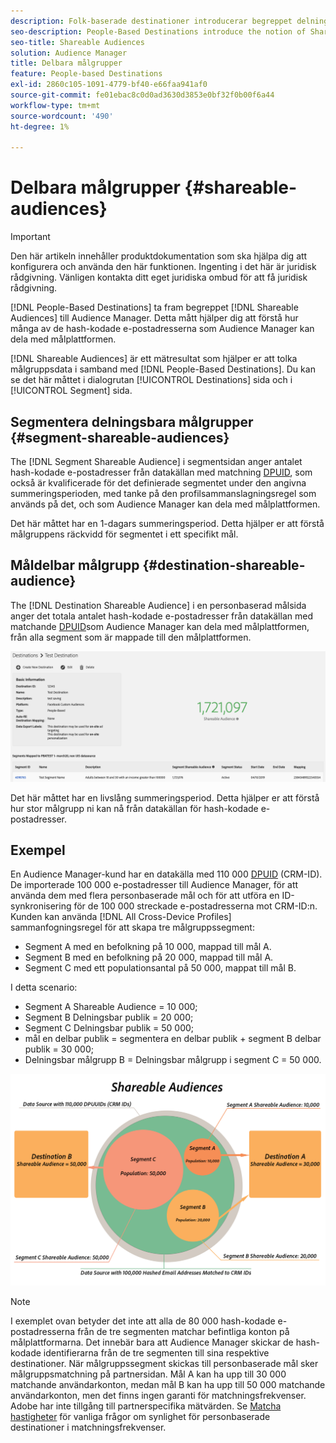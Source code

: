 ```yaml
---
description: Folk-baserade destinationer introducerar begreppet delningsbara målgrupper för Audience Manager. Detta mått hjälper dig att förstå hur många av de hash-kodade e-postadresserna som Audience Manager kan dela med målplattformen.
seo-description: People-Based Destinations introduce the notion of Shareable Audiences to Audience Manager. This metric helps you understand how many of the hashed email addresses Audience Manager can share with the destination platform.
seo-title: Shareable Audiences
solution: Audience Manager
title: Delbara målgrupper
feature: People-based Destinations
exl-id: 2860c105-1091-4779-bf40-e66faa941af0
source-git-commit: fe01ebac8c0d0ad3630d3853e0bf32f0b00f6a44
workflow-type: tm+mt
source-wordcount: '490'
ht-degree: 1%

---
```


# Delbara målgrupper {#shareable-audiences}

>[!IMPORTANT]
>Den här artikeln innehåller produktdokumentation som ska hjälpa dig att konfigurera och använda den här funktionen. Ingenting i det här är juridisk rådgivning. Vänligen kontakta ditt eget juridiska ombud för att få juridisk rådgivning.

[!DNL People-Based Destinations] ta fram begreppet [!DNL Shareable Audiences] till Audience Manager. Detta mått hjälper dig att förstå hur många av de hash-kodade e-postadresserna som Audience Manager kan dela med målplattformen.

[!DNL Shareable Audiences] är ett mätresultat som hjälper er att tolka målgruppsdata i samband med [!DNL People-Based Destinations]. Du kan se det här måttet i dialogrutan [!UICONTROL Destinations] sida och i [!UICONTROL Segment] sida.

## Segmentera delningsbara målgrupper {#segment-shareable-audiences}

The [!DNL Segment Shareable Audience] i segmentsidan anger antalet hash-kodade e-postadresser från datakällan med matchning [DPUID](../../reference/ids-in-aam.md), som också är kvalificerade för det definierade segmentet under den angivna summeringsperioden, med tanke på den profilsammanslagningsregel som används på det, och som Audience Manager kan dela med målplattformen.

Det här måttet har en 1-dagars summeringsperiod. Detta hjälper er att förstå målgruppens räckvidd för segmentet i ett specifikt mål.

## Måldelbar målgrupp {#destination-shareable-audience}

The [!DNL Destination Shareable Audience] i en personbaserad målsida anger det totala antalet hash-kodade e-postadresser från datakällan med matchande [DPUID](../../reference/ids-in-aam.md)som Audience Manager kan dela med målplattformen, från alla segment som är mappade till den målplattformen.

![delningsbara målgrupper](assets/dest-shareable-audiences.png)

Det här måttet har en livslång summeringsperiod. Detta hjälper er att förstå hur stor målgrupp ni kan nå från datakällan för hash-kodade e-postadresser.

## Exempel

En Audience Manager-kund har en datakälla med 110 000 [DPUID](../../reference/ids-in-aam.md) (CRM-ID). De importerade 100 000 e-postadresser till Audience Manager, för att använda dem med flera personbaserade mål och för att utföra en ID-synkronisering för de 100 000 streckade e-postadresserna mot CRM-ID:n. Kunden kan använda [!DNL All Cross-Device Profiles] sammanfogningsregel för att skapa tre målgruppssegment:

* Segment A med en befolkning på 10 000, mappad till mål A.
* Segment B med en befolkning på 20 000, mappad till mål A.
* Segment C med ett populationsantal på 50 000, mappat till mål B.

I detta scenario:

* Segment A Shareable Audience = 10 000;
* Segment B Delningsbar publik = 20 000;
* Segment C Delningsbar publik = 50 000;
* mål en delbar publik = segmentera en delbar publik + segment B delbar publik = 30 000;
* Delningsbar målgrupp B = Delningsbar målgrupp i segment C = 50 000.

![shareable-audiences-chart](assets/shareable-audiences.png)

>[!NOTE]
>
>I exemplet ovan betyder det inte att alla de 80 000 hash-kodade e-postadresserna från de tre segmenten matchar befintliga konton på målplattformarna. Det innebär bara att Audience Manager skickar de hash-kodade identifierarna från de tre segmenten till sina respektive destinationer. När målgruppssegment skickas till personbaserade mål sker målgruppsmatchning på partnersidan. Mål A kan ha upp till 30 000 matchande användarkonton, medan mål B kan ha upp till 50 000 matchande användarkonton, men det finns ingen garanti för matchningsfrekvenser. Adobe har inte tillgång till partnerspecifika mätvärden. Se [Matcha hastigheter](../../faq/faq-people-based-destinations.md#match-rates) för vanliga frågor om synlighet för personbaserade destinationer i matchningsfrekvenser.
